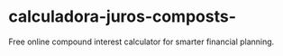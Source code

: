 # calculadora-juros-composts-
Free online compound interest calculator for smarter financial planning.
